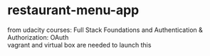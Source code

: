 # restaurant-menu-app
from udacity courses: Full Stack Foundations and Authentication & Authorization: OAuth<br />
vagrant and virtual box are needed to launch this
